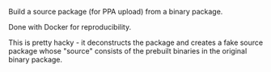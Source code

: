Build a source package (for PPA upload) from a binary package.

Done with Docker for reproducibility.

This is pretty hacky - it deconstructs the package and creates a fake source package whose "source" consists of the prebuilt binaries in the original binary package.
